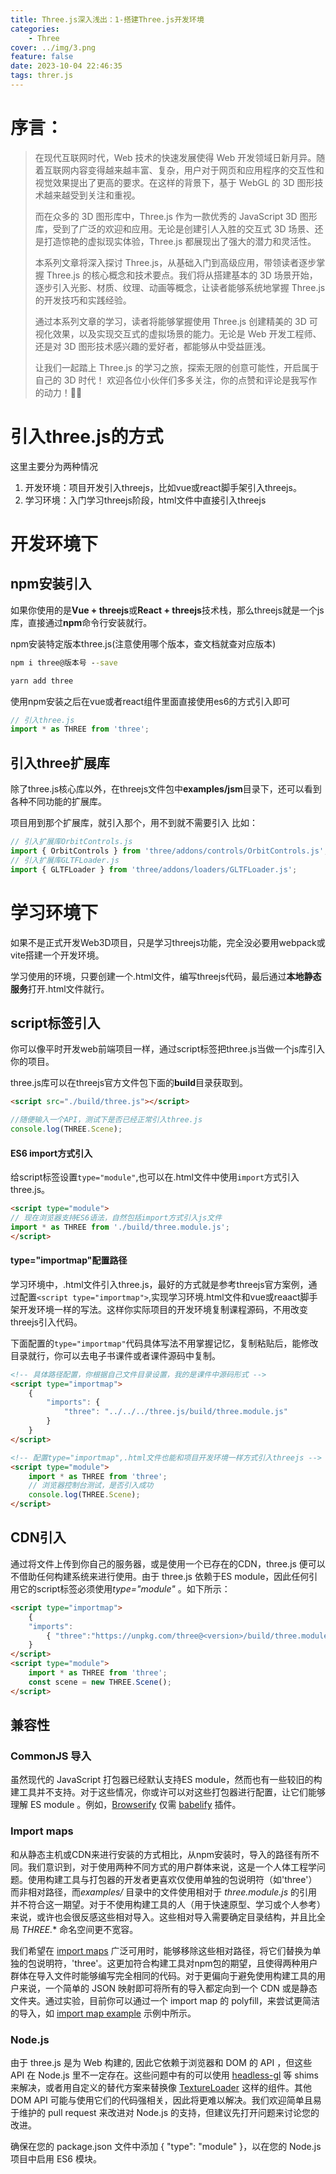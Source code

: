```yaml
---
title: Three.js深入浅出：1-搭建Three.js开发环境
categories:
    - Three
cover: ../img/3.png
feature: false
date: 2023-10-04 22:46:35
tags: threr.js
---
```

# 序言：

> 在现代互联网时代，Web 技术的快速发展使得 Web 开发领域日新月异。随着互联网内容变得越来越丰富、复杂，用户对于网页和应用程序的交互性和视觉效果提出了更高的要求。在这样的背景下，基于 WebGL 的 3D 图形技术越来越受到关注和重视。
>
> 而在众多的 3D 图形库中，Three.js 作为一款优秀的 JavaScript 3D 图形库，受到了广泛的欢迎和应用。无论是创建引人入胜的交互式 3D 场景、还是打造惊艳的虚拟现实体验，Three.js 都展现出了强大的潜力和灵活性。
>
> 本系列文章将深入探讨 Three.js，从基础入门到高级应用，带领读者逐步掌握 Three.js 的核心概念和技术要点。我们将从搭建基本的 3D 场景开始，逐步引入光影、材质、纹理、动画等概念，让读者能够系统地掌握 Three.js 的开发技巧和实践经验。
>
> 通过本系列文章的学习，读者将能够掌握使用 Three.js 创建精美的 3D 可视化效果，以及实现交互式的虚拟场景的能力。无论是 Web 开发工程师、还是对 3D 图形技术感兴趣的爱好者，都能够从中受益匪浅。
>
> 让我们一起踏上 Three.js 的学习之旅，探索无限的创意可能性，开启属于自己的 3D 时代！
> 欢迎各位小伙伴们多多关注，你的点赞和评论是我写作的动力！👏🚀


# 引入three.js的方式
这里主要分为两种情况
1. 开发环境：项目开发引入threejs，比如vue或react脚手架引入threejs。
2. 学习环境：入门学习threejs阶段，html文件中直接引入threejs


# 开发环境下
## npm安装引入
如果你使用的是**Vue + threejs**或**React + threejs**技术栈，那么threejs就是一个js库，直接通过**npm**命令行安装就行。

npm安装特定版本three.js(注意使用哪个版本，查文档就查对应版本)
```cmd
npm i three@版本号 --save

yarn add three

```

使用npm安装之后在vue或者react组件里面直接使用es6的方式引入即可
```js
// 引入three.js
import * as THREE from 'three';

```

## 引入three扩展库

除了three.js核心库以外，在threejs文件包中**examples/jsm**目录下，还可以看到各种不同功能的扩展库。

项目用到那个扩展库，就引入那个，用不到就不需要引入
比如：
```js
// 引入扩展库OrbitControls.js
import { OrbitControls } from 'three/addons/controls/OrbitControls.js';
// 引入扩展库GLTFLoader.js
import { GLTFLoader } from 'three/addons/loaders/GLTFLoader.js';

```

# 学习环境下
如果不是正式开发Web3D项目，只是学习threejs功能，完全没必要用webpack或vite搭建一个开发环境。

学习使用的环境，只要创建一个.html文件，编写threejs代码，最后通过**本地静态服务**打开.html文件就行。

 

## script标签引入
你可以像平时开发web前端项目一样，通过script标签把three.js当做一个js库引入你的项目。

three.js库可以在threejs官方文件包下面的**build**目录获取到。
```html
<script src="./build/three.js"></script>
```

```js
//随便输入一个API，测试下是否已经正常引入three.js
console.log(THREE.Scene); 
```

####  ES6 import方式引入

给script标签设置`type="module"`,也可以在.html文件中使用`import`方式引入three.js。

```html
<script type="module">
// 现在浏览器支持ES6语法，自然包括import方式引入js文件
import * as THREE from './build/three.module.js';
</script>
```

#### type="importmap"配置路径

学习环境中，.html文件引入three.js，最好的方式就是参考threejs官方案例，通过配置`<script type="importmap">`,实现学习环境.html文件和vue或reaact脚手架开发环境一样的写法。这样你实际项目的开发环境复制课程源码，不用改变threejs引入代码。

下面配置的`type="importmap"`代码具体写法不用掌握记忆，复制粘贴后，能修改目录就行，你可以去电子书课件或者课件源码中复制。

```html
<!-- 具体路径配置，你根据自己文件目录设置，我的是课件中源码形式 -->
<script type="importmap">
    {
		"imports": {
			"three": "../../../three.js/build/three.module.js"
		}
	}
</script>
```

```html
<!-- 配置type="importmap",.html文件也能和项目开发环境一样方式引入threejs -->
<script type="module">
    import * as THREE from 'three';
    // 浏览器控制台测试，是否引入成功
    console.log(THREE.Scene);
</script>
```


## CDN引入
通过将文件上传到你自己的服务器，或是使用一个已存在的CDN，three.js 便可以不借助任何构建系统来进行使用。由于 three.js 依赖于ES module，因此任何引用它的script标签必须使用*type="module"* 。如下所示：

```html
<script type="importmap">
    {
    "imports": 
        { "three":"https://unpkg.com/three@<version>/build/three.module.js" }
    } 
</script>
<script type="module">
    import * as THREE from 'three'; 
    const scene = new THREE.Scene();
</script>
```

## 兼容性

### CommonJS 导入

虽然现代的 JavaScript 打包器已经默认支持ES module，然而也有一些较旧的构建工具并不支持。对于这些情况，你或许可以对这些打包器进行配置，让它们能够理解 ES module 。例如，[Browserify](http://browserify.org/) 仅需 [babelify](https://github.com/babel/babelify) 插件。

### Import maps

和从静态主机或CDN来进行安装的方式相比，从npm安装时，导入的路径有所不同。我们意识到，对于使用两种不同方式的用户群体来说，这是一个人体工程学问题。使用构建工具与打包器的开发者更喜欢仅使用单独的包说明符（如'three'）而非相对路径，而*examples/* 目录中的文件使用相对于 *three.module.js* 的引用并不符合这一期望。对于不使用构建工具的人（用于快速原型、学习或个人参考）来说，或许也会很反感这些相对导入。这些相对导入需要确定目录结构，并且比全局 *THREE.**  命名空间更不宽容。

我们希望在 [import maps](https://github.com/WICG/import-maps) 广泛可用时，能够移除这些相对路径，将它们替换为单独的包说明符，'three'。这更加符合构建工具对npm包的期望，且使得两种用户群体在导入文件时能够编写完全相同的代码。对于更偏向于避免使用构建工具的用户来说，一个简单的 JSON 映射即可将所有的导入都定向到一个 CDN 或是静态文件夹。通过实验，目前你可以通过一个 import map 的 polyfill，来尝试更简洁的导入，如 [import map example](https://glitch.com/edit/#!/three-import-map?path=index.html) 示例中所示。

### Node.js

由于 three.js 是为 Web 构建的, 因此它依赖于浏览器和 DOM 的 API ，但这些 API 在 Node.js 里不一定存在。这些问题中有的可以使用 [headless-gl](https://github.com/stackgl/headless-gl) 等 shims 来解决，或者用自定义的替代方案来替换像 [TextureLoader](http://www.yanhuangxueyuan.com/threejs/docs/index.html#api/zh/loaders/TextureLoader "TextureLoader") 这样的组件。其他 DOM API 可能与使用它们的代码强相关，因此将更难以解决。我们欢迎简单且易于维护的 pull request 来改进对 Node.js 的支持，但建议先打开问题来讨论您的改进。

确保在您的 package.json 文件中添加 { "type": "module" }，以在您的 Node.js 项目中启用 ES6 模块。